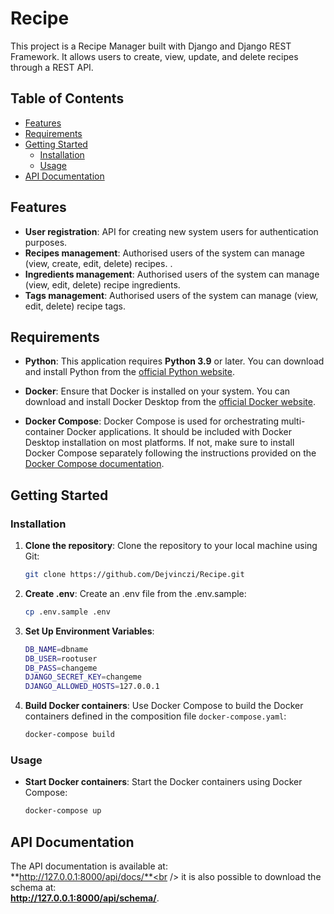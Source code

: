 # Recipe

This project is a Recipe Manager built with Django and Django REST Framework. It allows users to create, view, update, and delete recipes through a REST API.
## Table of Contents

- [Features](#features)
- [Requirements](#requirements)
- [Getting Started](#getting-started)
  - [Installation](#installation)
  - [Usage](#usage)
- [API Documentation](#api-documentation)

## Features
- **User registration**: API for creating new system users for authentication purposes. 
- **Recipes management**: Authorised users of the system can manage (view, create, edit, delete) recipes. . 
- **Ingredients management**: Authorised users of the system can manage (view, edit, delete) recipe ingredients. 
- **Tags management**: Authorised users of the system can manage (view, edit, delete) recipe tags. 

## Requirements

- **Python**: This application requires **Python 3.9** or later. You can download and install Python from the [official Python website](https://www.python.org/).

- **Docker**: Ensure that Docker is installed on your system. You can download and install Docker Desktop from the [official Docker website](https://www.docker.com/).

- **Docker Compose**: Docker Compose is used for orchestrating multi-container Docker applications. It should be included with Docker Desktop installation on most platforms. If not, make sure to install Docker Compose separately following the instructions provided on the [Docker Compose documentation](https://docs.docker.com/compose/install/).

## Getting Started

### Installation

1. **Clone the repository**: Clone the repository to your local machine using Git:
    ```bash
    git clone https://github.com/Dejvinczi/Recipe.git
    ```

2. **Create .env**: Create an .env file from the .env.sample:
    ```bash
    cp .env.sample .env
    ```

4. **Set Up Environment Variables**: 
    ```bash
    DB_NAME=dbname
    DB_USER=rootuser
    DB_PASS=changeme
    DJANGO_SECRET_KEY=changeme
    DJANGO_ALLOWED_HOSTS=127.0.0.1
    ```

5. **Build Docker containers**: Use Docker Compose to build the Docker containers defined in the composition file `docker-compose.yaml`:
    ```bash
    docker-compose build
    ```

### Usage
- **Start Docker containers**: Start the Docker containers using Docker Compose:
    ```bash
    docker-compose up
    ```

## API Documentation
The API documentation is available at:<br /> 
**http://127.0.0.1:8000/api/docs/**<br />
it is also possible to download the schema at:<br />
**http://127.0.0.1:8000/api/schema/**.